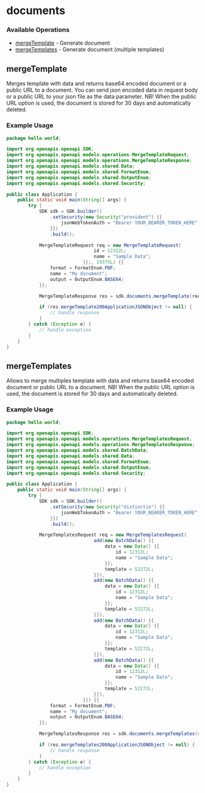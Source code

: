 # documents

### Available Operations

* [mergeTemplate](#mergetemplate) - Generate document
* [mergeTemplates](#mergetemplates) - Generate document (multiple templates)

## mergeTemplate

Merges template with data and returns base64 encoded document or a public URL to a document. You can send json encoded data in request body or a public URL to your json file as the data parameter. NB! When the public URL option is used, the document is stored for 30 days and automatically deleted.

### Example Usage

```java
package hello.world;

import org.openapis.openapi.SDK;
import org.openapis.openapi.models.operations.MergeTemplateRequest;
import org.openapis.openapi.models.operations.MergeTemplateResponse;
import org.openapis.openapi.models.shared.Data;
import org.openapis.openapi.models.shared.FormatEnum;
import org.openapis.openapi.models.shared.OutputEnum;
import org.openapis.openapi.models.shared.Security;

public class Application {
    public static void main(String[] args) {
        try {
            SDK sdk = SDK.builder()
                .setSecurity(new Security("provident") {{
                    jsonWebTokenAuth = "Bearer YOUR_BEARER_TOKEN_HERE";
                }})
                .build();

            MergeTemplateRequest req = new MergeTemplateRequest(                new Data() {{
                                id = 12312L;
                                name = "Sample Data";
                            }};, 19375L) {{
                format = FormatEnum.PDF;
                name = "My document";
                output = OutputEnum.BASE64;
            }};            

            MergeTemplateResponse res = sdk.documents.mergeTemplate(req);

            if (res.mergeTemplate200ApplicationJSONObject != null) {
                // handle response
            }
        } catch (Exception e) {
            // handle exception
        }
    }
}
```

## mergeTemplates

Allows to merge multiples template with data and returns base64 encoded document or public URL to a document. NB! When the public URL option is used, the document is stored for 30 days and automatically deleted.

### Example Usage

```java
package hello.world;

import org.openapis.openapi.SDK;
import org.openapis.openapi.models.operations.MergeTemplatesRequest;
import org.openapis.openapi.models.operations.MergeTemplatesResponse;
import org.openapis.openapi.models.shared.BatchData;
import org.openapis.openapi.models.shared.Data;
import org.openapis.openapi.models.shared.FormatEnum;
import org.openapis.openapi.models.shared.OutputEnum;
import org.openapis.openapi.models.shared.Security;

public class Application {
    public static void main(String[] args) {
        try {
            SDK sdk = SDK.builder()
                .setSecurity(new Security("distinctio") {{
                    jsonWebTokenAuth = "Bearer YOUR_BEARER_TOKEN_HERE";
                }})
                .build();

            MergeTemplatesRequest req = new MergeTemplatesRequest(                new org.openapis.openapi.models.shared.BatchData[]{{
                                add(new BatchData() {{
                                    data = new Data() {{
                                        id = 12312L;
                                        name = "Sample Data";
                                    }};
                                    template = 52272L;
                                }}),
                                add(new BatchData() {{
                                    data = new Data() {{
                                        id = 12312L;
                                        name = "Sample Data";
                                    }};
                                    template = 52272L;
                                }}),
                                add(new BatchData() {{
                                    data = new Data() {{
                                        id = 12312L;
                                        name = "Sample Data";
                                    }};
                                    template = 52272L;
                                }}),
                                add(new BatchData() {{
                                    data = new Data() {{
                                        id = 12312L;
                                        name = "Sample Data";
                                    }};
                                    template = 52272L;
                                }}),
                            }}) {{
                format = FormatEnum.PDF;
                name = "My document";
                output = OutputEnum.BASE64;
            }};            

            MergeTemplatesResponse res = sdk.documents.mergeTemplates(req);

            if (res.mergeTemplates200ApplicationJSONObject != null) {
                // handle response
            }
        } catch (Exception e) {
            // handle exception
        }
    }
}
```
